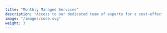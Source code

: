 ```yaml
---
title: "Monthly Managed Services"
description: "Access to our dedicated team of experts for a cost-effective fixed monthly cost."
image: "/images/code.svg"
weight: 3
---
```

